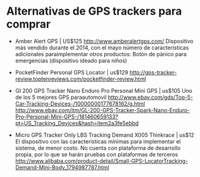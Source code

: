 Alternativas de GPS trackers para comprar
=========================================
	
* Amber Alert GPS | US$125 http://www.amberalertgps.com/
Dispositivo más vendido durante el 2014, con el mayo número de caracteristicas adicionales paraimplementar otros productos: Botòn de pànico
para emergencias (dispositivo ideado para niños)
	

* PocketFinder Personal GPS Locator | us$129
http://gps-tracker-review.toptenreviews.com/pocketfinder-review.html
	

* GI 200 GPS Tracker Nano Enduro Pro Personal Mini GPS | us$105
Uno de los 5 mejores GPS paraautomovil
http://www.ebay.com/gds/Top-5-Car-Tracking-Devices-/10000000177678162/g.html
http://www.ebay.com/itm/GL-200-GPS-Tracker-Spark-Nano-Enduro-Pro-Personal-Mini-GPS-/181460659133?pt=US_Tracking_Devices&hash=item2a3fe5ebbd
	

* Micro GPS Tracker Only LBS Tracking Demand X005 Thinkrace | us$12
El dispositivo con las caracteristicas mínimas para implementar el sistema, de menor costo.
No cuenta con plataforma de desarrollo propia, por lo que se harán pruebas con plataformas de terceros
http://www.alibaba.com/product-detail/Small-GPS-LocatorTracking-Demand-Mini-Body_1794987787.html
